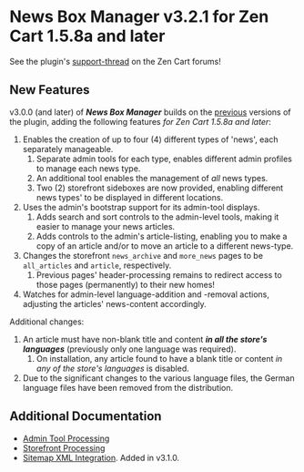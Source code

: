 # News Box Manager v3.2.1 for Zen Cart 1.5.8a and later

See the plugin's [support-thread](https://www.zen-cart.com/showthread.php?226052-News-Box-Manager-v3-0-0-Support-Thread) on the Zen Cart forums!

## New Features

v3.0.0 (and later) of _**News Box Manager**_ builds on the [previous](https://github.com/lat9/news_box_manager) versions of the plugin, adding the following features _for Zen Cart 1.5.8a and later_:

1. Enables the creation of up to four (4) different types of 'news', each separately manageable.
	1. Separate admin tools for each type, enables different admin profiles to manage each news type.
	2. An additional tool enables the management of _all_ news types.
	3. Two (2) storefront sideboxes are now provided, enabling different news types' to be displayed in different locations.
2. Uses the admin's bootstrap support for its admin-tool displays.
	1. Adds search and sort controls to the admin-level tools, making it easier to manage your news articles.
	2. Adds controls to the admin's article-listing, enabling you to make a copy of an article and/or to move an article to a different news-type.
3. Changes the storefront `news_archive` and `more_news` pages to be `all_articles` and `article`, respectively.
	1. Previous pages' header-processing remains to redirect access to those pages (permanently) to their new homes!
4. Watches for admin-level language-addition and -removal actions, adjusting the articles' news-content accordingly.

Additional changes:

1. An article must have non-blank title and content _**in all the store's languages**_ (previously only one language was required).  
	1. On installation, any article found to have a blank title or content _in any of the store's languages_ is disabled.
2. Due to the significant changes to the various language files, the German language files have been removed from the distribution.

## Additional Documentation

- [Admin Tool Processing](https://github.com/lat9/news_box_manager_v3/wiki/Admin-Tool-Processing)
- [Storefront Processing](https://github.com/lat9/news_box_manager_v3/wiki/Storefront-Processing)
- [Sitemap XML Integration](https://github.com/lat9/news_box_manager_v3/wiki/Sitemap-XML-Integration).  Added in v3.1.0.

